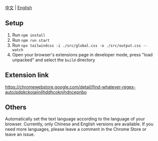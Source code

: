 [中文](./readme.md) | [English](./readme_en.md)

## Setup
1. Run `npm install`
2. Run `npm run start`
3. Run `npx tailwindcss -i ./src/global.css -o ./src/output.css --watch`
4. Open your browser's extensions page in developer mode, press "load unpacked" and select the `build` directory

## Extension link
https://chromewebstore.google.com/detail/find-whatever-regex-auto/pdpkckoiaiinjlhddhcoknjhdncepnbo

## Others
Automatically set the text language according to the language of your browser. Currently, only Chinese and English versions are available. If you need more languages, please leave a comment in the Chrome Store or leave an issue.
